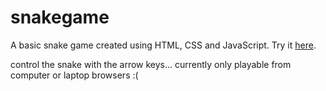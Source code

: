 # snakegame
A basic snake game created using HTML, CSS and JavaScript.
Try it [here](https://saikatg347.github.io/snakegame/).

control the snake with the arrow keys... currently only playable from computer or laptop browsers :(
